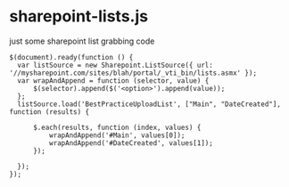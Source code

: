 # sharepoint-lists.js

just some sharepoint list grabbing code


    $(document).ready(function () {
      var listSource = new Sharepoint.ListSource({ url: '//mysharepoint.com/sites/blah/portal/_vti_bin/lists.asmx' });
      var wrapAndAppend = function (selector, value) {
          $(selector).append($('<option>').append(value));
      };
      listSource.load('BestPracticeUploadList', ["Main", "DateCreated"], function (results) {
   
          $.each(results, function (index, values) {
              wrapAndAppend('#Main', values[0]);
              wrapAndAppend('#DateCreated', values[1]);
          });
   
      });
    });
